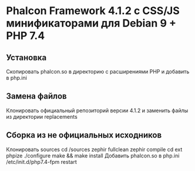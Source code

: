 # Phalcon Framework 4.1.2 с CSS/JS минификаторами для Debian 9 + PHP 7.4


## Установка

Скопировать phalcon.so в директорию с расширениями PHP и добавить в php.ini

## Замена файлов

Клонировать официальный репозиторий версии 4.1.2 и заменить файлы из директории replacements

## Сборка из не официальных исходников

Клонировать sources
cd /sources
zephir fullclean
zephir compile
cd ext
phpize
./configure
make && make install
Добавить phalcon.so в php.ini
/etc/init.d/php7.4-fpm restart
